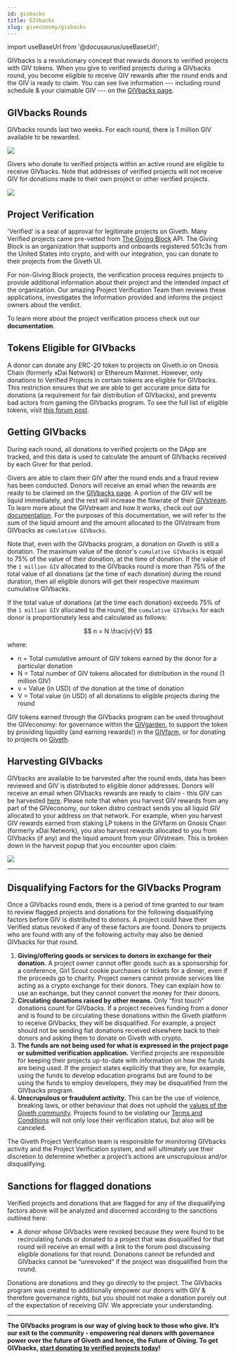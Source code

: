 ```yaml
---
id: givbacks
title: GIVbacks
slug: giveconomy/givbacks
---
```

import useBaseUrl from '@docusaurus/useBaseUrl';

GIVbacks is a revolutionary concept that rewards donors to verified projects with GIV tokens. When you give to verified projects during a GIVbacks round, you become eligible to receive GIV rewards after the round ends and the GIV is ready to claim. You can see live information --- including round schedule & your claimable GIV --- on the [GIVbacks page](https://giveth.io/givbacks).

## GIVbacks Rounds
GIVbacks rounds last two weeks. For each round, there is 1 million GIV available to be rewarded.

![](https://i.imgur.com/cBBSzJa.png)

Givers who donate to verified projects within an active round are eligible to receive GIVbacks. Note that addresses of verified projects will not receive GIV for donations made to their own project or other verified projects.

![](https://i.imgur.com/aklPnKC.png)


## Project Verification
'Verified' is a seal of approval for legitimate projects on Giveth. Many Verified projects came pre-vetted from [The Giving Block](https://twitter.com/TheGivingBlock) API. The Giving Block is an organization that supports and onboards registered 501c3s from the United States into crypto, and with our integration, you can donate to their projects from the Giveth UI.

For non-Giving Block projects, the verification process requires projects to provide additional information about their project and the intended impact of the organization. Our amazing Project Verification Team then reviews these applications, investigates the information provided and informs the project owners about the verdict. 

To learn more about the project verification process check out our **documentation**.

## Tokens Eligible for GIVbacks

A donor can donate any ERC-20 token to projects on Giveth.io on Gnosis Chain (formerly xDai Network) or Ethereum Mainnet. However, only donations to Verified Projects in certain tokens are eligible for GIVbacks. This restriction ensures that we are able to get accurate price data for donations (a requirement for fair distribution of GIVbacks), and prevents bad actors from gaming the GIVbacks program. To see the full list of eligible tokens, visit [this forum post](https://forum.giveth.io/t/givbacks-token-list/253).

## Getting GIVbacks
During each round, all donations to verified projects on the DApp are tracked, and this data is used to calculate the amount of GIVbacks received by each Giver for that period.

Givers are able to claim their GIV after the round ends and a fraud review has been conducted. Donors will receive an email when the rewards are ready to be claimed on the [GIVbacks page](https://giveth.io/givbacks). A portion of the GIV will be liquid immediately, and the rest will increase the flowrate of their [GIVstream](https://giveth.io/givstream). To learn more about the GIVstream and how it works, check out our [documentation](https://docs.giveth.io/giveconomy/givstream/). For the purposes of this documentation, we will refer to the sum of the liquid amount and the amount allocated to the GIVstream from GIVbacks as `cumulative GIVbacks`.

Note that, even with the GIVbacks program, a donation on Giveth is still a donation. The maximum value of the donor's `cumulative GIVbacks` is equal to 75% of the value of their donation, at the time of donation. If the value of the `1 million GIV` allocated to the GIVbacks round is more than 75% of the total value of all donations (at the time of each donation) during the round duration, then all eligible donors will get their respective maximum cumulative GIVbacks.

If the total value of donations (at the time each donation) exceeds 75% of the `1 million GIV` allocated to the round, the `cumulative GIVbacks` for each donor is proportionately less and calculated as follows:

$$
n = N \frac{v}{V}
$$
 
where:

- n = Total cumulative amount of GIV tokens earned by the donor for a particular donation
- N = Total number of GIV tokens allocated for distribution in the round (1 million GIV)
- v = Value (in USD) of the donation at the time of donation
- V = Total value (in USD) of all donations to eligible projects during the round

GIV tokens earned through the GIVbacks program can be used throughout the GIVeconomy: for governance within the [GIVgarden](https://giveth.io/givgarden), to support the token by providing liquidity (and earning rewards!) in the [GIVfarm](https://giveth.io/givfarm), or for donating to projects on [Giveth](https://giveth.io/).

## Harvesting GIVbacks

GIVbacks are available to be harvested after the round ends, data has been reviewed and GIV is distributed to eligible donor addresses. Donors will receive an email when GIVbacks rewards are ready to claim - this GIV can be harvested [here](https://giveth.io/givbacks). Please note that when you harvest GIV rewards from any part of the GIVeconomy, our token distro contract sends you all liquid GIV allocated to your address on that network. For example, when you harvest GIV rewards earned from staking LP tokens in the GIVfarm on Gnosis Chain (formerly xDai Network), you also harvest rewards allocated to you from GIVbacks (if any) and the liquid amount from your GIVstream. This is broken down in the harvest popup that you encounter upon claim:

![](https://i.imgur.com/GVpn68a.png)


---
## Disqualifying Factors for the GIVbacks Program

Once a GIVbacks round ends, there is a period of time granted to our team to review flagged projects and donations for the following disqualifying factors before GIV is distributed to donors. A project could have their Verified status revoked if any of these factors are found. Donors to projects who are found with any of the following activity may also be denied GIVbacks for that round.

1. **Giving/offering goods or services to donors in exchange for their donation.** A project owner cannot offer goods such as a sponsorship for a conference, Girl Scout cookie purchases or tickets for a dinner, even if the proceeds go to charity. Project owners cannot provide services like acting as a crypto exchange for their donors. They can explain how to use an exchange, but they cannot convert the money for their donors.
2. **Circulating donations raised by other means.** Only “first touch” donations count for GIVbacks. If a project receives funding from a donor and is found to be circulating these donations within the Giveth platform to receive GIVbacks, they will be disqualified. For example, a project should not be sending fiat donations received elsewhere back to their donors and asking them to donate on Giveth with crypto.
3. **The funds are not being used for what is expressed in the project page or submitted verification application.** Verified projects are responsible for keeping their projects up-to-date with information on how the funds are being used. If the project states explicitly that they are, for example, using the funds to develop education programs but are found to be using the funds to employ developers, they may be disqualified from the GIVbacks program.
4. **Unscrupulous or fraudulent activity.** This can be the use of violence, breaking laws, or other behaviour that does not uphold the [values of the Giveth community](https://docs.giveth.io/whatisgiveth/). Projects found to be violating our [Terms and Conditions](https://giveth.io/tos) will not only lose their verification status, but also will be canceled.

The Giveth Project Verification team is responsible for monitoring GIVbacks activity and the Project Verification system, and will ultimately use their discretion to determine whether a project’s actions are unscrupulous and/or disqualifying.

## Sanctions for flagged donations

Verified projects and donations that are flagged for any of the disqualifying factors above will be analyzed and discerned according to the sanctions outlined here:

- A donor whose GIVbacks were revoked because they were found to be recirculating funds or donated to a project that was disqualified for that round will receive an email with a link to the forum post discussing eligible donations for that round. Donations cannot be refunded and GIVbacks cannot be “unrevoked” if the project was disqualified from the round. 

Donations are donations and they go directly to the project. The GIVbacks program was created to additionally empower our donors with GIV & therefore governance rights, but you should not make a donation purely out of the expectation of receiving GIV. We appreciate your understanding.

---

**The GIVbacks program is our way of giving back to those who give. It’s our exit to the community - empowering real donors with governance power over the future of Giveth and hence, the Future of Giving. To get GIVbacks, [start donating to verified projects today](https://giveth.io/projects)!**
